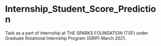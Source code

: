 # Internship_Student_Score_Prediction
Task as a part of internship at THE SPARKS FOUNDATION (TSF) under Graduate Rotational Internship Program (GRIP) March 2021.
